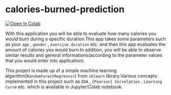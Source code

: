 # calories-burned-prediction

[![Open In Colab](https://colab.research.google.com/assets/colab-badge.svg)](https://colab.research.google.com/drive/1VT-pzbDFZtnUE01hv1LjrVR6pyTDkyr9)

With this application you will be able to evaluate how many calories you would burn during a specific duration.This app takes some parameters such as your `age` , `gender` , `exercise duration` etc. and then this app evaluates the amount of calories you would burn.In addition, you will be able to observe similar results and general informations(according to the parameter values that you would enter into application).  

This project is made up of a simple machine learning algorithm(`RandomForestRegressor`) from `sklearn` library.Various concepts implemented in this project such as `EDA` , `[Pearson] Correlation` , `Learning Curve` etc. which is available in Jupyter/Colab notebook.
